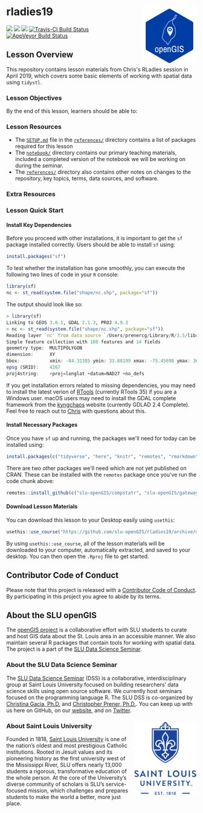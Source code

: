 # rladies19 <img src="/img/logo.png" align="right" />
[![](https://img.shields.io/badge/lesson%20status-stable-brightgreen.svg)](https://github.com/slu-openGIS/rladies19/)
[![](https://img.shields.io/github/release/slu-openGIS/rladies19.svg?label=version)](https://github.com/slu-openGIS/rladies19/releases)
[![](https://img.shields.io/github/last-commit/slu-openGIS/rladies19.svg)](https://github.com/slu-openGIS/rladies19/commits/master)
[![Travis-CI Build Status](https://travis-ci.org/slu-openGIS/rladies19.svg?branch=master)](https://travis-ci.org/slu-openGIS/rladies19)
[![AppVeyor Build Status](https://ci.appveyor.com/api/projects/status/github/slu-openGIS/rladies19?branch=master&svg=true)](https://ci.appveyor.com/project/chris-prener/rladies19)

## Lesson Overview
This repository contains lesson materials from Chris's RLadies session in April 2019, which covers some basic elements of working with spatial data using `tidystl`.

### Lesson Objectives
By the end of this lesson, learners should be able to:

### Lesson Resources
* The [`SETUP.md`](/references/SETUP.md) file in the [`references/`](/references) directory contains a list of packages required for this lesson
* The [`notebook/`](/notebook) directory contains our primary teaching materials, included a completed version of the notebook we will be working on during the seminar.
* The [`references/`](/references) directory also contains other notes on changes to the repository, key topics, terms, data sources, and software.

### Extra Resources


### Lesson Quick Start
#### Install Key Dependencies
Before you proceed with other installations, it is important to get the `sf` package installed correctly. Users should be able to install `sf` using:

```r
install.packages("sf")
```

To test whether the installation has gone smoothly, you can execute the following two lines of code in your `R` console:

```r
library(sf)
nc <- st_read(system.file("shape/nc.shp", package="sf"))
```

The output should look like so:

```r
> library(sf)
Linking to GEOS 3.6.1, GDAL 2.1.3, PROJ 4.9.3
> nc <- st_read(system.file("shape/nc.shp", package="sf"))
Reading layer `nc' from data source `/Users/prenercg/Library/R/3.5/library/sf/shape/nc.shp' using driver `ESRI Shapefile'
Simple feature collection with 100 features and 14 fields
geometry type:  MULTIPOLYGON
dimension:      XY
bbox:           xmin: -84.32385 ymin: 33.88199 xmax: -75.45698 ymax: 36.58965
epsg (SRID):    4267
proj4string:    +proj=longlat +datum=NAD27 +no_defs
```

If you get installation errors related to missing dependencies, you may need to install the latest verion of [RTools](https://cran.r-project.org/bin/windows/Rtools/) (currently RTools 35) if you are a Windows user. macOS users may need to install the GDAL complete framework from the [kyngchaos](http://www.kyngchaos.com/software/frameworks/) website (currently GDLAD 2.4 Complete). Feel free to reach out to [Chris](mailto:chris.prener@slu.edu) with questions about this.

#### Install Necessary Packages
Once you have `sf` up and running, the packages we'll need for today can be installed using:

```r
install.packages(c("tidyverse", "here", "knitr", "remotes", "rmarkdown", "stlcsb", "usethis"))
```

There are two other packages we'll need which are not yet published on CRAN. These can be installed with the `remotes` package once you've run the code chunk above:

```r
remotes::install_github(c("slu-openGIS/compstatr", "slu-openGIS/gateway"))
```

#### Download Lesson Materials
You can download this lesson to your Desktop easily using `usethis`:

```r
usethis::use_course("https://github.com/slu-openGIS/rladies19/archive/master.zip")
```

By using `usethis::use_course`, all of the lesson materials will be downloaded to your computer, automatically extracted, and saved to your desktop. You can then open the `.Rproj` file to get started.

## Contributor Code of Conduct
Please note that this project is released with a [Contributor Code of Conduct](.github/CODE_OF_CONDUCT.md). By participating in this project you agree to abide by its terms.

## About the SLU openGIS
The [openGIS project](https://slu-openGIS.github.io) is a collaborative effort with SLU students to curate and host GIS data about the St. Louis area in an accessible manner. We also maintain several R packages that contain tools for working with spatial data. The project is a part of the [SLU Data Science Seminar](https://slu-dss.githb.io).

### About the SLU Data Science Seminar
The [SLU Data Science Seminar](https://slu-dss.githb.io) (DSS) is a collaborative, interdisciplinary group at Saint Louis University focused on building researchers’ data science skills using open source software. We currently host seminars focused on the programming language R. The SLU DSS is co-organized by [Christina Gacia, Ph.D.](mailto:christina.garcia@slu.edu) and [Christopher Prener, Ph.D.](mailto:chris.prener@slu.edu}). You can keep up with us here on GitHub, on our [website](https://slu-dss.githb.io), and on [Twitter](https://twitter.com/SLUDSS).

### About Saint Louis University <img src="/img/sluLogo.png" align="right" />
Founded in 1818, [Saint Louis University](http://www.slu.edu) is one of the nation’s oldest and most prestigious Catholic institutions. Rooted in Jesuit values and its pioneering history as the first university west of the Mississippi River, SLU offers nearly 13,000 students a rigorous, transformative education of the whole person. At the core of the University’s diverse community of scholars is SLU’s service-focused mission, which challenges and prepares students to make the world a better, more just place.

